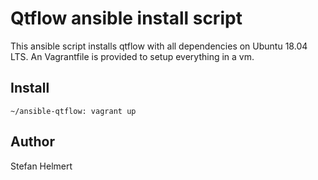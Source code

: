 
# Qtflow ansible install script

This ansible script installs qtflow with all dependencies on Ubuntu 18.04 LTS. An Vagrantfile is provided to setup everything in a vm.

## Install

```
~/ansible-qtflow: vagrant up
```

## Author

Stefan Helmert

